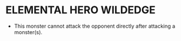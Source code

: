 # ELEMENTAL HERO WILDEDGE

*   This monster cannot attack the opponent directly after attacking a monster(s).
